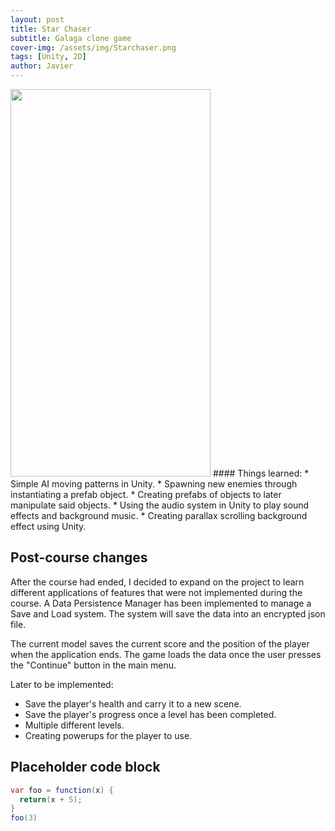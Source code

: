 ```yaml
---
layout: post
title: Star Chaser
subtitle: Galaga clone game
cover-img: /assets/img/Starchaser.png
tags: [Unity, 2D]
author: Javier
---
```


<img src="/assets/img/Unity%20Galaga%20Clone.gif" width="320" height="620"/>
#### Things learned:
* Simple AI moving patterns in Unity.
* Spawning new enemies through instantiating a prefab object.
* Creating prefabs of objects to later manipulate said objects.
* Using the audio system in Unity to play sound effects and background music.
* Creating parallax scrolling background effect using Unity. 

## Post-course changes
After the course had ended, I decided to expand on the project to learn different applications of features that were not implemented during the course.
A Data Persistence Manager has been implemented to manage a Save and Load system. The system will save the data into an encrypted json file.

The current model saves the current score and the position of the player when the application ends.
The game loads the data once the user presses the "Continue" button in the main menu.


Later to be implemented:
* Save the player's health and carry it to a new scene.
* Save the player's progress once a level has been completed.
* Multiple different levels.
* Creating powerups for the player to use.

## Placeholder code block
```c#
var foo = function(x) {
  return(x + 5);
}
foo(3)
```
